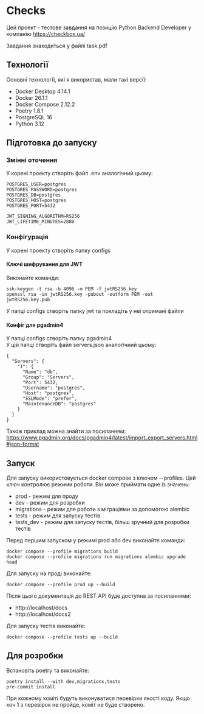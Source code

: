 # Checks
Цей проект - тестове завдання на позицію Python Backend Developer у компанію https://checkbox.ua/

Завдання знаходиться у файлі task.pdf

## Технології
Основні технології, які я використав, мали такі версії:
- Docker Desktop 4.14.1
- Docker 26.1.1
- Docker Compose 2.12.2
- Poetry 1.8.1
- PostgreSQL 16
- Python 3.12

## Підготовка до запуску
### Змінні оточення
У корені проекту створіть файл .env аналогічний цьому:
```
POSTGRES_USER=postgres
POSTGRES_PASSWORD=postgres
POSTGRES_DB=postgres
POSTGRES_HOST=postgres
POSTGRES_PORT=5432

JWT_SIGNING_ALGORITHM=RS256
JWT_LIFETIME_MINUTES=2880
```

### Конфігурація
У корені проекту створіть папку configs

#### Ключі шифрування для JWT
Виконайте команди:
```
ssh-keygen -t rsa -b 4096 -m PEM -f jwtRS256.key
openssl rsa -in jwtRS256.key -pubout -outform PEM -out jwtRS256.key.pub
```
У папці configs створіть папку jwt та покладіть у неї отримані файли

#### Конфіг для pgadmin4
У папці configs створіть папку pgadmin4</br>
У цій папці створіть файл servers.json аналогічний цьому:
```
{
  "Servers": {
    "1": {
      "Name": "db",
      "Group": "Servers",
      "Port": 5432,
      "Username": "postgres",
      "Host": "postgres",
      "SSLMode": "prefer",
      "MaintenanceDB": "postgres"
    }
  }
}
```
Також приклад можна знайти за посиланням: https://www.pgadmin.org/docs/pgadmin4/latest/import_export_servers.html#json-format

## Запуск
Для запуску використовується docker compose з ключем --profiles. Цей ключ контролює режими роботи. Він може приймати одне із значень:
- prod - режим для проду
- dev - режим для розробки
- migrations - режим для роботи з міграціями за допомогою alembic
- tests - режим для запуску тестів
- tests_dev - режим для запуску тестів, більш зручний для розробки тестів

Перед першим запуском у режимі prod або dev виконайте команди:
```
docker compose --profile migrations build
docker compose --profile migrations run migrations alembic upgrade head
```
Для запуску на проді виконайте:
```
docker compose --profile prod up --build
```
Після цього документація до REST API буде доступна за посиланнями:
- http://localhost/docs
- http://localhost/docs2

Для запуску тестів виконайте:
```
docker compose --profile tests up --build
```

## Для розробки
Встановіть poetry та виконайте:
```
poetry install --with dev,migrations,tests
pre-commit install
```
При кожному коміті будуть виконуватися перевірки якості коду. Якщо хоч 1 з перевірок не пройде, коміт не буде створено.
